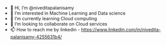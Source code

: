 - 👋 Hi, I’m @niveditapalanisamy
- 👀 I’m interested in Machine Learning and Data science
- 🌱 I’m currently learning Cloud computing
- 💞️ I’m looking to collaborate on Cloud services
- 📫 How to reach me by linkedin - https://www.linkedin.com/in/nivedita-palanisamy-4255631b4/

<!---
niveditapalanisamy/niveditapalanisamy is a ✨ special ✨ repository because its `README.md` (this file) appears on your GitHub profile.
You can click the Preview link to take a look at your changes.
--->
